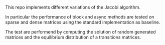 This repo implements different variations of the Jacobi algorithm. 

In particular the performance of block and async methods are tested on sparse and dense matrices using 
the standard implementation as baseline.

The test are performend by computing the solution of random generated matrices and the equilibrium distribution of a transitions matrices.
